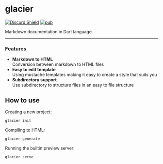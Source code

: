 # glacier

[![Discord Shield](https://discordapp.com/api/guilds/846136758470443069/widget.png?style=shield)](https://discord.gg/m3tNPpwmRg)
[![pub](https://img.shields.io/pub/v/glacier.svg)](https://pub.dartlang.org/packages/glacier)

Markdown documentation in Dart language.

<hr />

### Features

-   **Markdown to HTML**<br>
    Conversion between markdown to HTML files
-   **Easy to edit template**<br>
    Using mustache templates making it easy to create a style that suits you
-   **Subdirectory support**<br>
    Use subdirectory to structure files in an easy to file structure

## How to use

Creating a new project:
```bash
glacier init
```

Compiling to HTML:
```bash
glacier generate
```

Running the builtin preview server:
```bash
glacier serve
```
